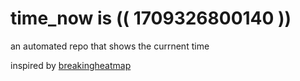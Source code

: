 # time_now is (( 1709326800140 ))

an automated repo that shows the currnent time

inspired by [breakingheatmap](https://github.com/breakingheatmap/breakingheatmap)